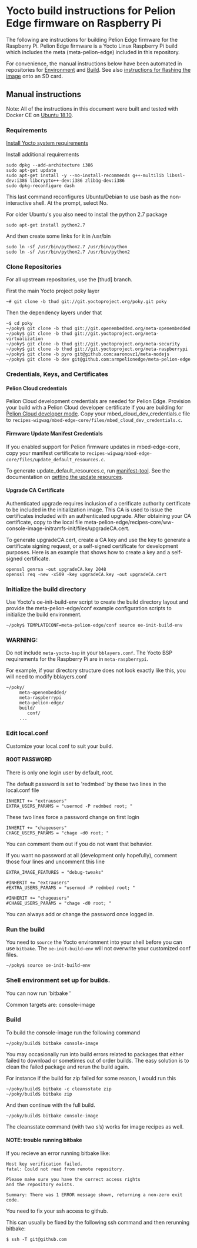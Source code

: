 # Yocto build instructions for Pelion Edge firmware on Raspberry Pi

The following are instructions for building Pelion Edge firmware for the Raspberry Pi. Pelion Edge firmware is a Yocto Linux Raspberry Pi build which includes the meta (meta-pelion-edge) included in this repository.

For convenience, the manual instructions below have been automated in repositories for [Environment](https://github.com/armpelionedge/manifest-pelion-os-edge) and [Build](https://github.com/armpelionedge/build-pelion-os-edge).
See also [instructions for flashing the image](https://github.com/armpelionedge/meta-pelion-edge-ww/blob/master/FLASH.md) onto an SD card.
 
## Manual instructions

Note:
All of the instructions in this document were built and tested with Docker CE on [Ubuntu 18.10](https://docs.docker.com/install/linux/docker-ce/ubuntu/).

### Requirements

[Install Yocto system requirements](https://www.yoctoproject.org/docs/2.6.1/ref-manual/ref-manual.html#ref-manual-system-requirements)

Install additional requirements
```
sudo dpkg --add-architecture i386
sudo apt-get update
sudo apt-get install -y --no-install-recommends g++-multilib libssl-dev:i386 libcrypto++-dev:i386 zlib1g-dev:i386
sudo dpkg-reconfigure dash
```
This last command reconfigures Ubuntu/Debian to use bash as the non-interactive shell.  At the prompt, select No.

For older Ubuntu's you also need to install the python 2.7 package
```
sudo apt-get install python2.7
```

And then create some links for it in /usr/bin
```
sudo ln -sf /usr/bin/python2.7 /usr/bin/python
sudo ln -sf /usr/bin/python2.7 /usr/bin/python2
```

### Clone Repositories

For all upstream repositories, use the [thud] branch.

First the main Yocto project poky layer
```
~# git clone -b thud git://git.yoctoproject.org/poky.git poky
```
Then the dependency layers under that
```
~$ cd poky
~/poky$ git clone -b thud git://git.openembedded.org/meta-openembedded
~/poky$ git clone -b thud git://git.yoctoproject.org/meta-virtualization
~/poky$ git clone -b thud git://git.yoctoproject.org/meta-security
~/poky$ git clone -b thud git://git.yoctoproject.org/meta-raspberrypi
~/poky$ git clone -b pyro git@github.com:aaronovz1/meta-nodejs
~/poky$ git clone -b dev git@github.com:armpelionedge/meta-pelion-edge
```

### Credentials, Keys, and Certificates

#### Pelion Cloud credentials

Pelion Cloud development credentials are needed for Pelion Edge.  Provision your build with a Pelion Cloud developer certificate if you are building for [Pelion Cloud developer mode](https://cloud.mbed.com/docs/current/connecting/provisioning-development-devices.html).  Copy your mbed_cloud_dev_credentials.c file to `recipes-wigwag/mbed-edge-core/files/mbed_cloud_dev_credentials.c`.


#### Firmware Update Manifest Credentials

If you enabled support for Pelion firmware updates in mbed-edge-core, copy your manifest certificate to `recipes-wigwag/mbed-edge-core/files/update_default_resources.c`.

To generate update_default_resources.c, run [manifest-tool](https://github.com/ARMmbed/manifest-tool).  See the documentation on [getting the update resources](https://github.com/ARMmbed/mbed-edge/blob/master/README.md#getting-the-update-resources).


#### Upgrade CA Certificate

Authenticated upgrade requires inclusion of a cerificate authority certificate to be included in the initialization image.   This CA is used to issue the certificates included with an authenticated upgrade.  After obtaining your CA certificate, copy to the local file meta-pelion-edge/recipes-core/ww-console-image-initramfs-init/files/upgradeCA.cert.

To generate upgradeCA.cert, create a CA key and use the key to generate a certificate signing request, or a self-signed certificate for development purposes.  Here is an example that shows how to create a key and a self-signed certificate.

```
openssl genrsa -out upgradeCA.key 2048
openssl req -new -x509 -key upgradeCA.key -out upgradeCA.cert
```

### Initialize the build directory

Use Yocto's oe-init-build-env script to create the build directory layout and provide the meta-pelion-edge/conf example configuration scripts to initialize the build environment.

```
~/poky$ TEMPLATECONF=meta-pelion-edge/conf source oe-init-build-env
```

### WARNING: 
Do not include `meta-yocto-bsp` in your `bblayers.conf`. The Yocto BSP requirements for the Raspberry Pi are in `meta-raspberrypi`.

For example, if your directory structure does not look exactly like this, you will need to modify bblayers.conf
```
~/poky/
     meta-openembedded/
     meta-raspberrypi
     meta-pelion-edge/
     build/
        conf/
     ...
```

### Edit local.conf
Customize your local.conf to suit your build.

#### ROOT PASSWORD
There is only one login user by default, root.

The default password is set to 'redmbed' by these two lines in the local.conf file
```
INHERIT += "extrausers"
EXTRA_USERS_PARAMS = "usermod -P redmbed root; "
```
These two lines force a password change on first login
```
INHERIT += "chageusers"
CHAGE_USERS_PARAMS = "chage -d0 root; "
```
You can comment them out if you do not want that behavior.

If you want no password at all (development only hopefully), comment those four lines and uncomment this line
```
EXTRA_IMAGE_FEATURES = "debug-tweaks"

#INHERIT += "extrausers"
#EXTRA_USERS_PARAMS = "usermod -P redmbed root; "

#INHERIT += "chageusers"
#CHAGE_USERS_PARAMS = "chage -d0 root; "
```
You can always add or change the password once logged in.

### Run the build
You need to `source` the Yocto environment into your shell before you can use `bitbake`. The `oe-init-build-env` will not overwrite your customized conf files.
```
~/poky$ source oe-init-build-env
```

###  Shell environment set up for builds. ### 

You can now run 'bitbake '

Common targets are:
    console-image

### Build
To build the console-image run the following command
```
~/poky/build$ bitbake console-image
```
You may occasionally run into build errors related to packages that either failed to download or sometimes out of order builds. The easy solution is to clean the failed package and rerun the build again.

For instance if the build for zip failed for some reason, I would run this
```
~/poky/build$ bitbake -c cleansstate zip
~/poky/build$ bitbake zip 
```
And then continue with the full build.
```
~/poky/build$ bitbake console-image
```
The cleansstate command (with two s’s) works for image recipes as well.

#### NOTE: trouble running bitbake

If you recieve an error running bitbake like:

```
Host key verification failed.
fatal: Could not read from remote repository.

Please make sure you have the correct access rights
and the repository exists.

Summary: There was 1 ERROR message shown, returning a non-zero exit code.
```

You need to fix your ssh access to github.

This can usually be fixed by the following ssh command and then rerunning bitbake:

```
$ ssh -T git@github.com
```
